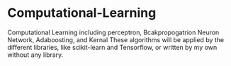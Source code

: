 # Computational-Learning
Computational Learning including perceptron, Bcakpropogatrion Neuron Network, Adaboosting, and Kernal
These algorithms will be applied by the different libraries, like scikit-learn and Tensorflow, or written by my own without any library.
